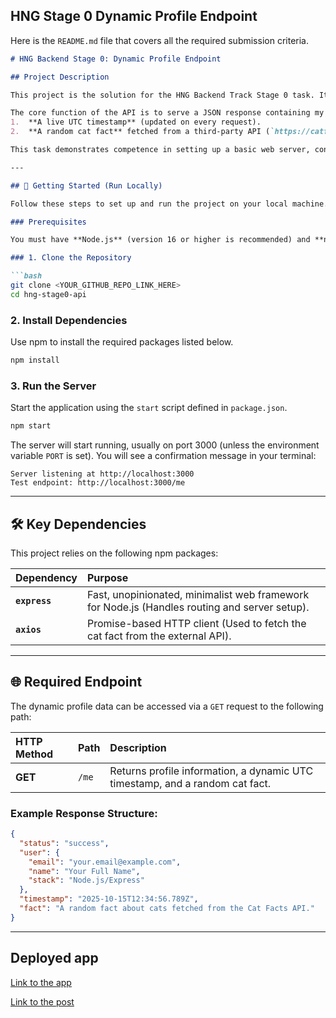 ## HNG Stage 0 Dynamic Profile Endpoint

Here is the `README.md` file that covers all the required submission criteria.

````markdown
# HNG Backend Stage 0: Dynamic Profile Endpoint

## Project Description

This project is the solution for the HNG Backend Track Stage 0 task. It implements a simple, dynamic RESTful API endpoint using **Node.js** and **Express**.

The core function of the API is to serve a JSON response containing my personal profile information (name, email, stack) along with two dynamically generated fields:
1.  **A live UTC timestamp** (updated on every request).
2.  **A random cat fact** fetched from a third-party API (`https://catfact.ninja/fact`).

This task demonstrates competence in setting up a basic web server, consuming external APIs, handling asynchronous operations, and formatting structured JSON responses.

---

## 🚀 Getting Started (Run Locally)

Follow these steps to set up and run the project on your local machine.

### Prerequisites

You must have **Node.js** (version 16 or higher is recommended) and **npm** (Node Package Manager) installed on your system.

### 1. Clone the Repository

```bash
git clone <YOUR_GITHUB_REPO_LINK_HERE>
cd hng-stage0-api
````

### 2\. Install Dependencies

Use npm to install the required packages listed below.

```bash
npm install
```

### 3\. Run the Server

Start the application using the `start` script defined in `package.json`.

```bash
npm start
```

The server will start running, usually on port 3000 (unless the environment variable `PORT` is set). You will see a confirmation message in your terminal:

```
Server listening at http://localhost:3000
Test endpoint: http://localhost:3000/me
```

-----

## 🛠️ Key Dependencies

This project relies on the following npm packages:

| Dependency | Purpose |
| :--- | :--- |
| **`express`** | Fast, unopinionated, minimalist web framework for Node.js (Handles routing and server setup). |
| **`axios`** | Promise-based HTTP client (Used to fetch the cat fact from the external API). |

-----

## 🌐 Required Endpoint

The dynamic profile data can be accessed via a `GET` request to the following path:

| HTTP Method | Path | Description |
| :--- | :--- | :--- |
| **GET** | `/me` | Returns profile information, a dynamic UTC timestamp, and a random cat fact. |

### Example Response Structure:

```json
{
  "status": "success",
  "user": {
    "email": "your.email@example.com",
    "name": "Your Full Name",
    "stack": "Node.js/Express"
  },
  "timestamp": "2025-10-15T12:34:56.789Z",
  "fact": "A random fact about cats fetched from the Cat Facts API."
}
```

-----


## Deployed app

[Link to the app](https://hng-stage0-api.up.railway.app/me)

[Link to the post](https://medium.com/@bakare1234/from-zero-to-endpoint-my-journey-completing-the-hng-stage-0-backend-task-5b5ec5aa0aca)
